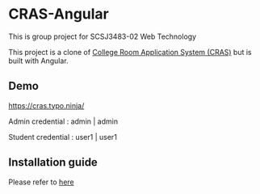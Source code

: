 # CRAS-Angular

This is group project for SCSJ3483-02 Web Technology

This project is a clone of [College Room Application System (CRAS)](https://github.com/tanchonglim/CRAS) but is built with Angular. 

## Demo
https://cras.typo.ninja/

Admin credential : admin | admin

Student credential : user1 | user1

## Installation guide
Please refer to [here]()
